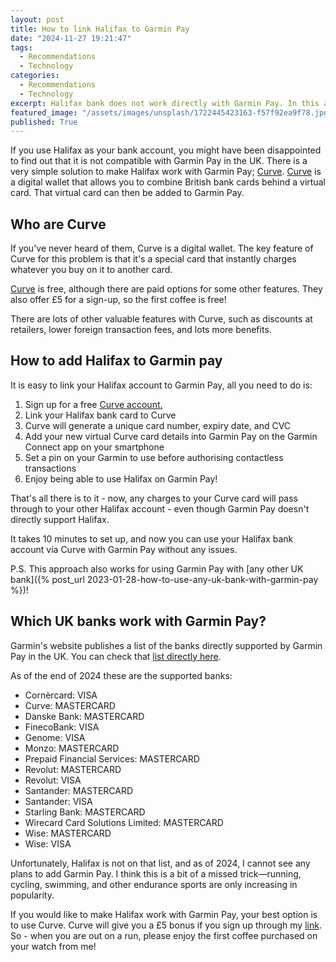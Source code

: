 ```yaml
---
layout: post
title: How to link Halifax to Garmin Pay
date: "2024-11-27 19:21:47"
tags:
  - Recommendations
  - Technology
categories:
  - Recommendations
  - Technology
excerpt: Halifax bank does not work directly with Garmin Pay. In this article I explain how you can use an extra free service to make Halifax work with Garmin Pay.
featured_image: "/assets/images/unsplash/1722445423163-f57f92ea9f78.jpg"
published: True
---
```


If you use Halifax as your bank account, you might have been disappointed to find out that it is not compatible with Garmin Pay in the UK. There is a very simple solution to make Halifax work with Garmin Pay; [Curve](https://curvecard.sjv.io/c/3731396/1852232/12851). [Curve](https://curvecard.sjv.io/c/3731396/1852232/12851) is a digital wallet that allows you to combine British bank cards behind a virtual card. That virtual card can then be added to Garmin Pay.

## Who are Curve

If you've never heard of them, Curve is a digital wallet. The key feature of Curve for this problem is that it's a special card that instantly charges whatever you buy on it to another card.

[Curve](https://curvecard.sjv.io/c/3731396/1852232/12851) is free, although there are paid options for some other features. They also offer £5 for a sign-up, so the first coffee is free!

There are lots of other valuable features with Curve, such as discounts at retailers, lower foreign transaction fees, and lots more benefits.

## How to add Halifax to Garmin pay

It is easy to link your Halifax account to Garmin Pay, all you need to do is:

1. Sign up for a free [Curve account.](https://curvecard.sjv.io/c/3731396/1852232/12851)
2. Link your Halifax bank card to Curve
3. Curve will generate a unique card number, expiry date, and CVC
4. Add your new virtual Curve card details into Garmin Pay on the Garmin Connect app on your smartphone
5. Set a pin on your Garmin to use before authorising contactless transactions
6. Enjoy being able to use Halifax on Garmin Pay!

That's all there is to it - now, any charges to your Curve card will pass through to your other Halifax account - even though Garmin Pay doesn't directly support Halifax.

It takes 10 minutes to set up, and now you can use your Halifax bank account via Curve with Garmin Pay without any issues.

P.S. This approach also works for using Garmin Pay with [any other UK bank]({% post_url 2023-01-28-how-to-use-any-uk-bank-with-garmin-pay %})!

## Which UK banks work with Garmin Pay?

Garmin's website publishes a list of the banks directly supported by Garmin Pay in the UK. You can check that [list directly here](https://www.garmin.com/en-GB/garminpay/banks/).

As of the end of 2024 these are the supported banks:

- Cornèrcard: VISA
- Curve: MASTERCARD
- Danske Bank: MASTERCARD
- FinecoBank: VISA
- Genome: VISA
- Monzo: MASTERCARD
- Prepaid Financial Services: MASTERCARD
- Revolut: MASTERCARD
- Revolut: VISA
- Santander: MASTERCARD
- Santander: VISA
- Starling Bank: MASTERCARD
- Wirecard Card Solutions Limited: MASTERCARD
- Wise: MASTERCARD
- Wise: VISA

Unfortunately, Halifax is not on that list, and as of 2024, I cannot see any plans to add Garmin Pay. I think this is a bit of a missed trick—running, cycling, swimming, and other endurance sports are only increasing in popularity.

If you would like to make Halifax work with Garmin Pay, your best option is to use Curve. Curve will give you a £5 bonus if you sign up through my [link](https://curvecard.sjv.io/c/3731396/1852232/12851). So - when you are out on a run, please enjoy the first coffee purchased on your watch from me!
